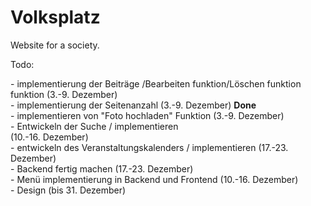 # Volksplatz
Website for a society.

Todo:
<p> 
  - implementierung der Beiträge /Bearbeiten funktion/Löschen funktion funktion (3.-9. Dezember) <br> 
  - implementierung der Seitenanzahl (3.-9. Dezember) <b>Done</b><br>
  - implementieren von "Foto hochladen" Funktion (3.-9. Dezember) <br>
  - Entwickeln der Suche / implementieren <br> (10.-16. Dezember) <br>
  - entwickeln des Veranstaltungskalenders / implementieren (17.-23. Dezember) <br>
  - Backend fertig machen (17.-23. Dezember) <br>
  - Menü implementierung in Backend und Frontend (10.-16. Dezember) <br>
  - Design (bis 31. Dezember)
  
  </p>
